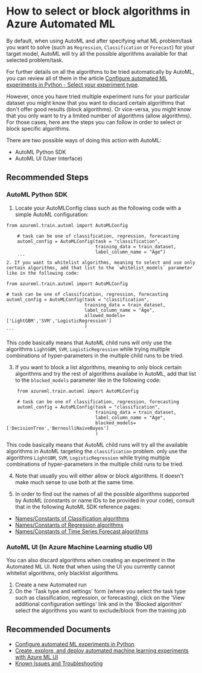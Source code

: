<properties
    pageTitle="Problem selecting model and model performance"
    description="Select specific algorithms to be used or excluded in Azure Automated ML training"
    infoBubbleText="Selecting models in Azure Automated ML"
    service="microsoft.machinelearning.automl"
    resource="automl"
    authors="Aniththa"
    ms.author="anumamah"
    supportTopicIds="32690882"
    productPesIds="16644"
    cloudEnvironments="public, fairfax, mooncake, usnat, ussec"
    articleId="microsoft-machinelearning-automl-selectingmodels.md"
    selfHelpType="generic"
	ownershipId="AzureML_AzureMachineLearningServices"
/>

# How to select or block algorithms in Azure Automated ML

By default, when using AutoML and after specifying what ML problem/task you want to solve (such as `Regression`, `Classification` or `Forecast`) for your target model, AutoML will try all the possible algorithms available for that selected problem/task.

For further details on all the algorithms to be tried automatically by AutoML, you can review all of them in the article [Configure automated ML experiments in Python - Select your experiment type](https://docs.microsoft.com/azure/machine-learning/how-to-configure-auto-train#select-your-experiment-type).

However, once you have tried multiple experiment runs for your particular dataset you might know that you want to discard certain algorithms that don't offer good results (block algorithms). Or vice-versa, you might know that you only want to try a limited number of algorithms (allow algorithms). For those cases, here are the steps you can follow in order to select or block specific algorithms.

There are two possible ways of doing this action with AutoML:
* AutoML Python SDK
* AutoML UI (User Interface)

## **Recommended Steps**

### AutoML Python SDK

1. Locate your AutoMLConfig class such as the following code with a simple AutoML configuration:

```
from azureml.train.automl import AutoMLConfig

	# task can be one of classification, regression, forecasting
	automl_config = AutoMLConfig(task = "classification",
								 training_data = train_dataset,
								 label_column_name = "Age")
	```
2. If you want to whitelist algorithms, meaning to select and use only certain algorithms, add that list to the `whitelist_models` parameter like in the following code:

```
	from azureml.train.automl import AutoMLConfig

	# task can be one of classification, regression, forecasting
	automl_config = AutoMLConfig(task = "classification",
								 training_data = train_dataset,
								 label_column_name = "Age",
								 allowed_models=['LightGBM','SVM','LogisticRegression']
								 )
	```

This code basically means that AutoML child runs will only use the algorithms `LightGBM`, `SVM`, `LogisticRegression` while trying multiple combinations of hyper-parameters in the multiple child runs to be tried.

3. If you want to block a list algorithms, meaning to only block certain algorithms and try the rest of algorithms availabe in AutoML, add that list to the `blocked_models` parameter like in the following code:

```
	from azureml.train.automl import AutoMLConfig

	# task can be one of classification, regression, forecasting
	automl_config = AutoMLConfig(task = "classification",
								 training_data = train_dataset,
								 label_column_name = "Age",
								 blocked_models=['DecisionTree','BernoulliNaiveBayes']
								 )
```

This code basically means that AutoML child runs will try all the available algorithms in AutoML targeting the `classification` problem. only use the algorithms `LightGBM`, `SVM`, `LogisticRegression` while trying multiple combinations of hyper-parameters in the multiple child runs to be tried.

4. Note that usually you will either allow or block algorithms. It doesn't make much sense to use both at the same time.

5. In order to find out the names of all the possible algorithms supported by AutoML (constants or name IDs to be provided in your code), consult that in the following AutoML SDK reference pages:

* [Names/Constants of Classification algorithms](https://docs.microsoft.com/python/api/azureml-train-automl-client/azureml.train.automl.constants.supportedmodels.classification?view=azure-ml-py)
* [Names/Constants of Regression algorithms](https://docs.microsoft.com/python/api/azureml-train-automl-client/azureml.train.automl.constants.supportedmodels.regression?view=azure-ml-py)
* [Names/Constants of Time Series Forecast algorithms](https://docs.microsoft.com/python/api/azureml-train-automl-client/azureml.train.automl.constants.supportedmodels.forecasting?view=azure-ml-py)

### **AutoML UI (In Azure Machine Learning studio UI)**

You can also discard algorithms when creating an experiment in the Automated ML UI. Note that when using the UI you currently cannot whitelist algorithms, only blacklist algorithms.

1. Create a new Automated run
2. On the 'Task type and settings' form (where you select the task type such as classification, regression, or forecasting), click on the 'View additional configuration settings' link and in the 'Blocked algorithm' select the algorithms you want to exclude/block from the training job

## **Recommended Documents**

* [Configure automated ML experiments in Python](https://docs.microsoft.com/azure/machine-learning/how-to-configure-auto-train)
* [Create, explore, and deploy automated machine learning experiments with Azure ML UI](https://docs.microsoft.com/azure/machine-learning/how-to-use-automated-ml-for-ml-models)
* [Known Issues and Troubleshooting](https://docs.microsoft.com/azure/machine-learning/resource-known-issues#automated-machine-learning)
